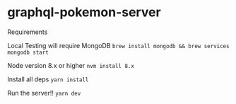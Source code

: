 # graphql-pokemon-server

Requirements

Local Testing will require MongoDB
 `brew install mongodb && brew services mongodb start`

Node version 8.x or higher
  `nvm install 8.x`

Install all deps
  `yarn install`
  
Run the server!!
  `yarn dev`
